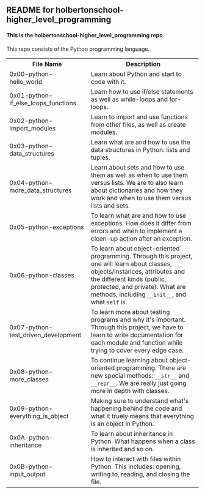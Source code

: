 <!DOCTYPE html>
<html>
<body>
<h2>README for holbertonschool-higher_level_programming</h2>
<h4>This is the holbertonschool-higher_level_programming repo.</h4>
This repo consists of the Python programming language.

<table style="width:100%">
<tr>
<th>File Name</th>
<th>Description</th>
</tr>
<tr>
<td>0x00-python-hello_world</td>
<td>Learn about Python and start to code with it.</td>
</tr>
<tr>
<td>0x01-python-if_else_loops_functions</td>
<td>Learn how to use if/else statements as well as while-loops and for-loops.</td>
</tr>
<tr>
<td>0x02-python-import_modules</td>
<td>Learn to import and use functions from other files, as well as create modules.</td>
</tr>
<tr>
<td>0x03-python-data_structures</td>
<td>Learn what are and how to use the data structures in Python: lists and tuples.</td>
</tr>
<tr>
<td>0x04-python-more_data_structures</td>
<td>Learn about sets and how to use them as well as when to use them versus lists. We are to also learn about dictionaries and how they work and when to use them versus lists and sets.</td>
</tr>
<tr>
<td>0x05-python-exceptions</td>
<td>To learn what are and how to use exceptions. How does it differ from errors and when to implement a clean-up action after an exception.</td>
</tr>
<tr>
<td>0x06-python-classes</td>
<td>To learn about object-oriented programming. Through this project, one will learn about classes, objects/instances, attributes and the different kinds (public, protected, and private). What are methods, including <code>__init__</code>, and what <code>self</code> is.</td>
</tr>
<tr>
<td>0x07-python-test_driven_development</td>
<td>To learn more about testing programs and why it's important. Through this project, we have to learn to write documentation for each module and function while trying to cover every edge case.</td>
</tr>
<tr>
<td>0x08-python-more_classes</td>
<td>To continue learning about object-oriented programming. There are new special methods: <code>__str__</code> and <code>__repr__</code>. We are really just going more in depth with classes.</td>
</tr>
<tr>
<td>0x09-python-everything_is_object</td>
<td>Making sure to understand what's happening behind the code and what it truely means that everything is an object in Python.</td>
</tr>
<tr>
<td>0x0A-python-inheritance</td>
<td>To learn about inheritance in Python. What happens when a class is inherited and so on.</td>
</tr>
<tr>
<td>0x0B-python-input_output</td>
<td>How to interact with files within Python. This includes: opening, writing to, reading, and closing the file.</td>
</tr>
</table>

</body>
</html>
